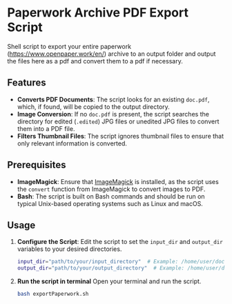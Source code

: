 # Paperwork Archive PDF Export Script
Shell script to export your entire paperwork (https://www.openpaper.work/en/) archive to an output folder and output the files here as a pdf and convert them to a pdf if necessary.

## Features

- **Converts PDF Documents**: The script looks for an existing `doc.pdf`, which, if found, will be copied to the output directory.
- **Image Conversion**: If no `doc.pdf` is present, the script searches the directory for edited (`.edited`) JPG files or unedited JPG files to convert them into a PDF file.
- **Filters Thumbnail Files**: The script ignores thumbnail files to ensure that only relevant information is converted.

## Prerequisites

- **ImageMagick**: Ensure that [ImageMagick](https://imagemagick.org/) is installed, as the script uses the `convert` function from ImageMagick to convert images to PDF.
- **Bash**: The script is built on Bash commands and should be run on typical Unix-based operating systems such as Linux and macOS.

## Usage

1. **Configure the Script**: 
   Edit the script to set the `input_dir` and `output_dir` variables to your desired directories.

   ```bash
   input_dir="path/to/your/input_directory"  # Example: /home/user/documents/paperwork
   output_dir="path/to/your/output_directory"  # Example: /home/user/documents/archive
2. **Run the script in terminal**
   Open your terminal and run the script.

   ```bash
   bash exportPaperwork.sh
